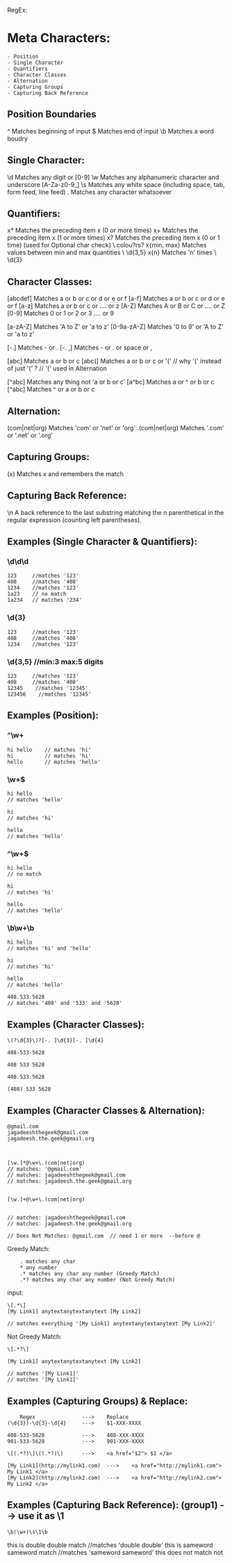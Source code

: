 RegEx:

# Meta Characters:
    - Position
    - Single Character
    - Quantifiers
    - Character Classes
    - Alternation
    - Capturing Groups 
    - Capturing Back Reference

## Position Boundaries
^   Matches beginning of input
$   Matches end of input
\b  Matches a word boudry


## Single Character:
\d      Matches any digit or [0-9]
\w      Matches any alphanumeric character and underscore [A-Za-z0-9_]
\s      Matches any white space (including space, tab, form feed, line feed)
.       Matches any character whatsoever


## Quantifiers:
x*   Matches the preceding item x (0 or more times)
x+   Matches the preceding item x (1 or more times)
x?   Matches the preceding item x (0 or 1 time) (used for Optional char check)   \\ colou?rs?
x{min, max} Matches values between min and max quantities  \\ \d{3,5}
x{n} Matches 'n' times  \\ \d{3}


## Character Classes:
[abcdef]    Matches a or b or c or d or e or f
[a-f]   Matches a or b or c or d or e or f
[a-z]   Matches a or b or c or .... or z
[A-Z]   Matches A or B or C or .... or Z
[0-9]   Matches 0 or 1 or 2 or 3 .... or 9

[a-zA-Z]   Matches 'A to Z' or 'a to z'
[0-9a-zA-Z]   Matches '0 to 9' or 'A to Z' or 'a to z'

[-.]    Matches - or .
[-. ,]    Matches - or . or space or ,



[abc]    Matches a or b or c 
[abc\(]    Matches a or b or c or '('   // why '\(' instead of just '(' ? // '(' used in Alternation

[^abc]   Matches any thing not 'a or b or c'
[a^bc]   Matches a or ^ or b or c 
[\^abc]  Matches ^ or a or b or c 


## Alternation:

(com|net|org)   Matches 'com' or 'net' or 'org'
\.(com|net|org) Matches '.com' or '.net' or '.org'




## Capturing Groups:
(x)     Matches x and remembers the match

## Capturing Back Reference:
\n      A back reference to the last substring matching the n parenthetical in the regular expression (counting left parentheses).



## Examples (Single Character & Quantifiers):

### \d\d\d
```
123     //matches '123'
408     //matches '408'
1234    //matches '123'
1a23    // no match
1a234   // matches '234'
```


### \d{3}

```
123     //matches '123'
408     //matches '408'
1234    //matches '123'
```


### \d{3,5}     //min:3 max:5 digits

```
123     //matches '123'
408     //matches '408'
12345    //matches '12345'
123456    //matches '12345'
```


## Examples (Position):

### ^\w+

```
hi hello    // matches 'hi'
hi          // matches 'hi'
hello       // matches 'hello'
```


### \w+$

```
hi hello
// matches 'hello'

hi
// matches 'hi'

hello
// matches 'hello'
```

### ^\w+$

```
hi hello
// no match

hi
// matches 'hi'

hello
// matches 'hello'
```


### \b\w+\b

```
hi hello
// matches 'hi' and 'hello'

hi
// matches 'hi'

hello
// matches 'hello'

408.533.5628
// matches '408' and '533' and '5628'
```


## Examples (Character Classes):

```
\(?\d{3}\)?[-. ]\d{3}[-. ]\d{4}

408-533-5628

408 533 5628

408.533.5628

(408) 533 5628
```

## Examples (Character Classes & Alternation):

```
@gmail.com
jagadeeshthegeek@gmail.com
jagadeesh.the.geek@gmail.org



[\w.]*@\w+\.(com|net|org)
// matches: '@gmail.com'
// matches: jagadeeshthegeek@gmail.com
// matches: jagadeesh.the.geek@gmail.org


[\w.]+@\w+\.(com|net|org)


// matches: jagadeeshthegeek@gmail.com
// matches: jagadeesh.the.geek@gmail.org

// Does Not Matches: @gmail.com  // need 1 or more  --before @

```


Greedy Match:

```
    . matches any char
    * any number
    .* matches any char any number (Greedy Match)
    .*? matches any char any number (Not Greedy Match)
```

input:
```
\[.*\]
[My Link1] anytextanytextanytext [My Link2]

// matches everything '[My Link1] anytextanytextanytext [My Link2]' 
```


Not Greedy Match:
```
\[.*?\]      

[My Link1] anytextanytextanytext [My Link2]

// matches '[My Link1]'
// matches '[My Link1]'
```

## Examples (Capturing Groups) & Replace:

```
    Regex               --->    Replace
(\d{3})-\d{3}-\d{4}     --->    $1-XXX-XXXX

408-533-5628            --->    408-XXX-XXXX
901-533-5628            --->    901-XXX-XXXX
```

```
\[(.*?)\]\((.*?)\)      --->    <a href="$2"> $1 </a>

[My Link1](http://mylink1.com)  --->    <a href="http://mylink1.com"> My Link1 </a>
[My Link2](http://mylink2.com)  --->    <a href="http://mylink2.com"> My Link2 </a>
```


## Examples (Capturing Back Reference):  (group1)  -->  use it as \1
```
\b(\w+)\s\1\b
```

this is double double match         //matches 'double double'
this is sameword sameword match     //matches 'sameword sameword'
this does not match not

